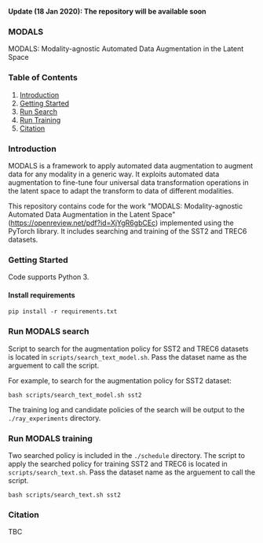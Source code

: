 __Update (18 Jan 2020): The repository will be available soon__

### MODALS
MODALS: Modality-agnostic Automated Data Augmentation in the Latent Space

### Table of Contents

1. [Introduction](#introduction)
2. [Getting Started](#getting-started)
3. [Run Search](#run-modals-search)
4. [Run Training](#run-modals-training)
5. [Citation](#citation)

### Introduction

MODALS is a framework to apply automated data augmentation to augment data for any modality in a generic way. It exploits automated data augmentation
to fine-tune four universal data transformation operations in the latent space to adapt the transform to data of different modalities. 

This repository contains code for the work "MODALS: Modality-agnostic Automated Data Augmentation in the Latent Space" (https://openreview.net/pdf?id=XjYgR6gbCEc) implemented using the PyTorch library. It includes searching and training of the SST2 and TREC6 datasets.

### Getting Started
Code supports Python 3.

####  Install requirements

```shell
pip install -r requirements.txt
```

### Run MODALS search
Script to search for the augmentation policy for SST2 and TREC6 datasets is located in `scripts/search_text_model.sh`. Pass the dataset name as the arguement to call the script.

For example, to search for the augmentation policy for SST2 dataset:

```shell
bash scripts/search_text_model.sh sst2
```

The training log and candidate policies of the search will be output to the `./ray_experiments` directory.

### Run MODALS training
Two searched policy is included in the `./schedule` directory. The script to apply the searched policy for training SST2 and TREC6 is located in `scripts/search_text.sh`. Pass the dataset name as the arguement to call the script.

```shell
bash scripts/search_text.sh sst2
```

### Citation
TBC
